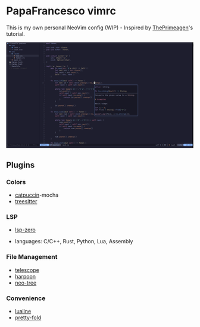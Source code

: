 # PapaFrancesco vimrc

This is my own personal NeoVim config (WIP) - Inspired by [ThePrimeagen](https://github.com/ThePrimeagen/init.lua/tree/249f3b14cc517202c80c6babd0f9ec548351ec71)'s tutorial.

![screenshot](res/screenshot.png)

## Plugins

### Colors
- [catpuccin](https://github.com/catppuccin/nvim)-mocha
- [treesitter](https://github.com/nvim-treesitter/nvim-treesitter)

### LSP
- [lsp-zero](https://github.com/VonHeikemen/lsp-zero.nvim)

- languages: C/C++, Rust, Python, Lua, Assembly

### File Management
- [telescope](https://github.com/nvim-telescope/telescope.nvim)
- [harpoon](https://github.com/theprimeagen/harpoon)
- [neo-tree](https://github.com/nvim-neo-tree/neo-tree.nvim)

### Convenience
- [lualine](https://github.com/nvim-lualine/lualine.nvim)
- [pretty-fold](https://github.com/anuvyklack/pretty-fold.nvim)

